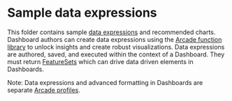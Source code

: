 # Sample data expressions

This folder contains sample [data expressions](https://doc.arcgis.com/en/dashboards/get-started/create-data-expressions.htm) and recommended charts. Dashboard authors can create data expressions using the [Arcade function library](https://developers.arcgis.com/arcade/function-reference/) to unlock insights and create robust visualizations. Data expressions are authored, saved, and executed within the context of a Dashboard. They must return [FeatureSets](https://developers.arcgis.com/arcade/guide/types/) which can drive data driven elements in Dashboards. 

Note: Data expressions and advanced formatting in Dashboards are separate [Arcade profiles](https://developers.arcgis.com/arcade/guide/profiles/). 
